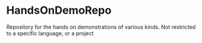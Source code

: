 # HandsOnDemoRepo
Repository for the hands on demonstrations of various kinds. Not restricted to a specific language, or a project
